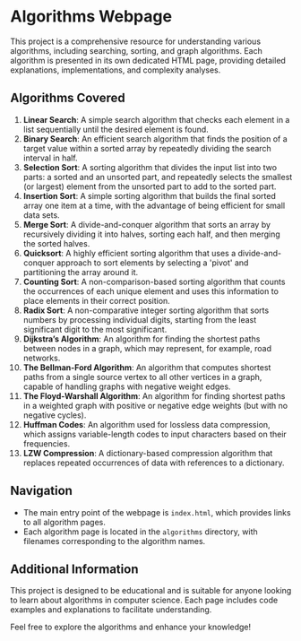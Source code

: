# Algorithms Webpage

This project is a comprehensive resource for understanding various algorithms, including searching, sorting, and graph algorithms. Each algorithm is presented in its own dedicated HTML page, providing detailed explanations, implementations, and complexity analyses.

## Algorithms Covered

1. **Linear Search**: A simple search algorithm that checks each element in a list sequentially until the desired element is found.
2. **Binary Search**: An efficient search algorithm that finds the position of a target value within a sorted array by repeatedly dividing the search interval in half.
3. **Selection Sort**: A sorting algorithm that divides the input list into two parts: a sorted and an unsorted part, and repeatedly selects the smallest (or largest) element from the unsorted part to add to the sorted part.
4. **Insertion Sort**: A simple sorting algorithm that builds the final sorted array one item at a time, with the advantage of being efficient for small data sets.
5. **Merge Sort**: A divide-and-conquer algorithm that sorts an array by recursively dividing it into halves, sorting each half, and then merging the sorted halves.
6. **Quicksort**: A highly efficient sorting algorithm that uses a divide-and-conquer approach to sort elements by selecting a 'pivot' and partitioning the array around it.
7. **Counting Sort**: A non-comparison-based sorting algorithm that counts the occurrences of each unique element and uses this information to place elements in their correct position.
8. **Radix Sort**: A non-comparative integer sorting algorithm that sorts numbers by processing individual digits, starting from the least significant digit to the most significant.
9. **Dijkstra’s Algorithm**: An algorithm for finding the shortest paths between nodes in a graph, which may represent, for example, road networks.
10. **The Bellman-Ford Algorithm**: An algorithm that computes shortest paths from a single source vertex to all other vertices in a graph, capable of handling graphs with negative weight edges.
11. **The Floyd-Warshall Algorithm**: An algorithm for finding shortest paths in a weighted graph with positive or negative edge weights (but with no negative cycles).
12. **Huffman Codes**: An algorithm used for lossless data compression, which assigns variable-length codes to input characters based on their frequencies.
13. **LZW Compression**: A dictionary-based compression algorithm that replaces repeated occurrences of data with references to a dictionary.

## Navigation

- The main entry point of the webpage is `index.html`, which provides links to all algorithm pages.
- Each algorithm page is located in the `algorithms` directory, with filenames corresponding to the algorithm names.

## Additional Information

This project is designed to be educational and is suitable for anyone looking to learn about algorithms in computer science. Each page includes code examples and explanations to facilitate understanding. 

Feel free to explore the algorithms and enhance your knowledge!